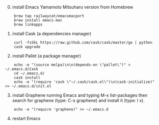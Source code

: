0. install Emacs Yamamoto Mitsuharu version from Homebrew
```
    brew tap railwaycat/emacsmacport
    brew install emacs-mac
    brew linkapps
```
1. install Cask (a dependencies manager)
```
    curl -fsSkL https://raw.github.com/cask/cask/master/go | python
    cask upgrade
```
2. install Pallet (a package manager)
```
    echo -e "(source melpa)\n\n(depends-on \"pallet\")" > ~/.emacs.d/Cask
    cd ~/.emacs.d/
    cask install
    echo -e "(require 'cask \"~/.cask/cask.el\")\n(cask-initialize)" >> ~/.emacs.d/init.el
```
3. install Graphene running Emacs and typing M-x list-packages then search for graphene (type: C-s graphene) and install it (type: I x).
```
    echo -e "(require 'graphene)" >> ~/.emacs.d
```
4. restart Emacs